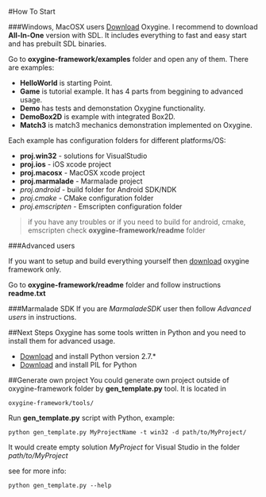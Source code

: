 #How To Start

###Windows, MacOSX users
[Download](http://oxygine.org/download.php) Oxygine. I recommend to download **All-In-One** version with SDL. It includes everything to fast and easy start and has prebuilt SDL binaries.

Go to **oxygine-framework/examples** folder and open any of them.
There are examples:

* **HelloWorld** is starting Point.
* **Game** is tutorial example. It has 4 parts from beggining to advanced usage.
* **Demo** has tests and demonstation Oxygine functionality. 
* **DemoBox2D** is example with integrated Box2D.
* **Match3** is match3 mechanics demonstration implemented on Oxygine.
 
Each example has configuration folders for different platforms/OS:

* **proj.win32** - solutions for VisualStudio
* **proj.ios** - iOS xcode project
* **proj.macosx** - MacOSX xcode project
* **proj.marmalade** - Marmalade project
* *proj.android* - build folder for Android SDK/NDK
* *proj.cmake* - CMake configuration folder
* *proj.emscripten* - Emscripten configuration folder

> if you have any troubles or if you need to build for android, cmake, emscripten check **oxygine-framework/readme** folder

###Advanced users 

If you want to setup and build everything yourself then [download](http://oxygine.org/download.php) oxygine framework only.
   
Go to **oxygine-framework/readme** folder and follow instructions **readme.txt**

###Marmalade SDK
If you are *MarmaladeSDK* user then follow *Advanced users* in instructions.


##Next Steps
Oxygine has some tools written in Python and you need to install them for advanced usage.

* [Download](https://www.python.org/downloads/) and install Python version 2.7.*
* [Download](http://www.pythonware.com/products/pil/) and install PIL for Python


##Generate own project 
You could generate own project outside of oxygine-framework folder by **gen_template.py** tool. It is located in
  
	oxygine-framework/tools/

Run **gen_template.py** script with Python, example:

	python gen_template.py MyProjectName -t win32 -d path/to/MyProject/

It would create empty solution *MyProject* for Visual Studio in the folder *path/to/MyProject*

see for more info: 
	
	python gen_template.py --help

